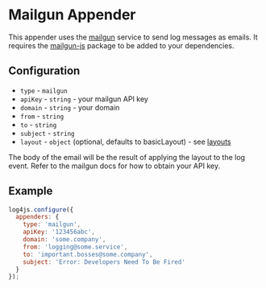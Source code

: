 # Mailgun Appender

This appender uses the [mailgun](https://www.mailgun.com) service to send log messages as emails. It requires the [mailgun-js](https://www.npmjs.com/package/mailgun-js) package to be added to your dependencies.

## Configuration

* `type` - `mailgun`
* `apiKey` - `string` - your mailgun API key
* `domain` - `string` - your domain
* `from` - `string`
* `to` - `string`
* `subject` - `string`
* `layout` - `object` (optional, defaults to basicLayout) - see [layouts](layouts.md)

The body of the email will be the result of applying the layout to the log event. Refer to the mailgun docs for how to obtain your API key.

## Example

```javascript
log4js.configure({
  appenders: {
    type: 'mailgun',
    apiKey: '123456abc',
    domain: 'some.company',
    from: 'logging@some.service',
    to: 'important.bosses@some.company',
    subject: 'Error: Developers Need To Be Fired'
  }
});
```
